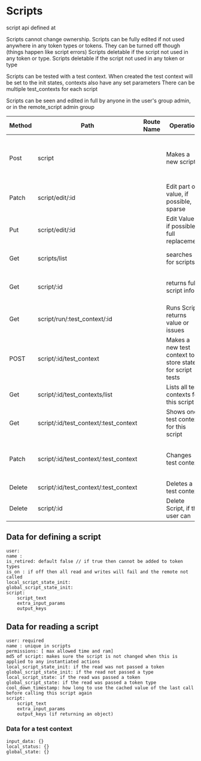 # Scripts

script api defined at 


Scripts cannot change ownership.
Scripts can be fully edited if not used anywhere in any token types or tokens. They can be turned off though (things happen like script errors)
Scripts deletable if the script not used in any token or type.
Scripts deletable if the script not used in any token or type

Scripts can be tested with a test context. When created the test context will be set to the init states, contexts also have any set parameters
There can be multiple test_contexts for each script

Scripts can be seen and edited in full by anyone in the user's group admin, or in the remote_script admin group

| Method | Path                                  | Route Name | Operation                                                | Args                                            |
|--------|---------------------------------------|------------|----------------------------------------------------------|-------------------------------------------------|
| Post   | script                                |            | Makes a new script                                       | Required name: optional states, required script |
| Patch  | script/edit/:id                       |            | Edit part of value, if possible, sparse                  | Any detail , sparse update                      |
| Put    | script/edit/:id                       |            | Edit Value , if possible, full replacement               | All the values for the definition               |
| Get    | scripts/list                          |            | searches for scripts                                     | iterator,can pass in filtering                  |
| Get    | script/:id                            |            | returns full script info                                 | can pass in optional type and token             |
| Get    | script/run/:test_context/:id          |            | Runs Script, returns value or issues                     | Runs using context created                      |
| POST   | script/:id/test_context               |            | Makes a new test context to store state for script tests | required name                                   |
| Get    | script/:id/test_contexts/list         |            | Lists all test contexts for this script                  |                                                 |
| Get    | script/:id/test_context/:test_context |            | Shows one test context for this script                   | iterator                                        |
| Patch  | script/:id/test_context/:test_context |            | Changes test context                                     | can either update local or global or both       |
| Delete | script/:id/test_context/:test_context |            | Deletes a test context                                   |                                                 |
| Delete | script/:id                            |            | Delete Script, if the user can                           |                                                 |


## Data for defining a script

    user: 
    name :
    is_retired: default false // if true then cannot be added to token types
    is_on : if off then all read and writes will fail and the remote not called
    local_script_state_init: 
    global_script_state_init: 
    script: 
        script_text
        extra_input_params
        output_keys

## Data for reading a script 

    user: required
    name : unique in scripts
    permissions: [ max allowed time and ram]
    md5 of script: makes sure the script is not changed when this is applied to any instantiated actions
    local_script_state_init: if the read was not passed a token
    global_script_state_init: if the read not passed a type
    local_script_state: if the read was passed a token
    global_script_state: if the read was passed a token type
    cool_down_timestamp: how long to use the cached value of the last call before calling this script again
    script: 
        script_text
        extra_input_params
        output_keys (if returning an object)
 
### Data for a test context

    input_data: {}
    local_status: {}
    global_state: {}